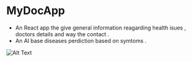 # MyDocApp
* An React app the give general information reagarding health isues , doctors details and way the contact .
* An AI base diseases perdiction based on symtoms .<br/>


![Alt Text](https://github.com/3112ik09/MyDocApp/blob/main/MyGif.gif)




